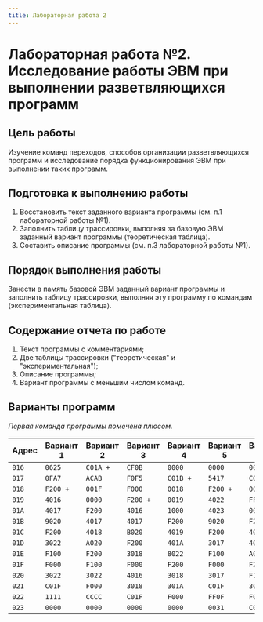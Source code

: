 ```yaml
---
title: Лабораторная работа 2
---
```


# Лабораторная работа №2. Исследование работы ЭВМ при выполнении разветвляющихся программ

## Цель работы 

Изучение команд переходов, способов организации разветвляющихся программ и исследование порядка функционирования ЭВМ при выполнении таких программ.

## Подготовка к выполнению работы

1. Восстановить текст заданного варианта программы (см. п.1 лабораторной работы №1).
2. Заполнить таблицу трассировки, выполняя за базовую ЭВМ заданный вариант программы (теоретическая таблица).
3. Составить описание программы (см. п.3 лабораторной работы №1).

## Порядок выполнения работы

Занести в память базовой ЭВМ заданный вариант программы и заполнить таблицу трассировки, выполняя эту программу по командам (экспериментальная таблица).

## Содержание отчета по работе

1. Текст программы с комментариями;
2. Две таблицы трассировки ("теоретическая" и "экспериментальная");
3. Описание программы;
4. Вариант программы с меньшим числом команд.

## Варианты программ

*Первая команда программы помечена плюсом.*

| Адрес | Вариант 1 | Вариант 2 | Вариант 3 | Вариант 4 | Вариант 5 | Вариант 6 |
|-------|-----------|-----------|-----------|-----------|-----------|-----------|
| `016` | `0625`    | `C01A +`  | `CF0B`    | `0000`    | `0000`    | `0000`    |
| `017` | `0FA7`    | `ACAB`    | `F0F5`    | `C01B +`  | `5417`    | `C01B +`  |
| `018` | `F200 +`  | `001F`    | `F000`    | `0018`    | `F200 +`  | `001B`    |
| `019` | `4016`    | `0000`    | `F200 +`  | `0019`    | `4022`    | `FF20`    |
| `01A` | `4017`    | `F200`    | `4016`    | `1000`    | `4023`    | `00DF`    |
| `01B` | `9020`    | `4017`    | `4017`    | `F200`    | `9020`    | `F200`    |
| `01C` | `F200`    | `4018`    | `B020`    | `4019`    | `F200`    | `4019`    |
| `01D` | `3022`    | `A020`    | `F200`    | `401A`    | `3017`    | `401A`    |
| `01E` | `F100`    | `F200`    | `3018`    | `8022`    | `F100`    | `A021`    |
| `01F` | `F000`    | `F100`    | `F000`    | `F200`    | `F000`    | `F200`    |
| `020` | `3022`    | `3022`    | `4016`    | `3018`    | `3017`    | `F100`    |
| `021` | `C01F`    | `F000`    | `3018`    | `301A`    | `C01F`    | `3023`    |
| `022` | `1111`    | `CCCC`    | `C01F`    | `F000`    | `FF0F`    | `F000`    |
| `023` | `0000`    | `0000`    | `0000`    | `0000`    | `0031`    | `C008`    |
